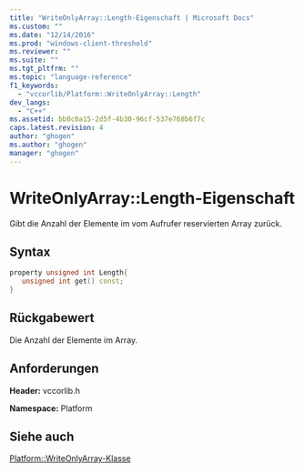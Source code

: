 ```yaml
---
title: "WriteOnlyArray::Length-Eigenschaft | Microsoft Docs"
ms.custom: ""
ms.date: "12/14/2016"
ms.prod: "windows-client-threshold"
ms.reviewer: ""
ms.suite: ""
ms.tgt_pltfrm: ""
ms.topic: "language-reference"
f1_keywords: 
  - "vccorlib/Platform::WriteOnlyArray::Length"
dev_langs: 
  - "C++"
ms.assetid: bb0c0a15-2d5f-4b30-96cf-537e768b6f7c
caps.latest.revision: 4
author: "ghogen"
ms.author: "ghogen"
manager: "ghogen"
---
```

# WriteOnlyArray::Length-Eigenschaft
Gibt die Anzahl der Elemente im vom Aufrufer reservierten Array zurück.  
  
## Syntax  
  
```cpp  
property unsigned int Length{  
   unsigned int get() const;  
}  
```  
  
## Rückgabewert  
 Die Anzahl der Elemente im Array.  
  
## Anforderungen  
 **Header:** vccorlib.h  
  
 **Namespace:** Platform  
  
## Siehe auch  
 [Platform::WriteOnlyArray\-Klasse](../cppcx/platform-writeonlyarray-class.md)